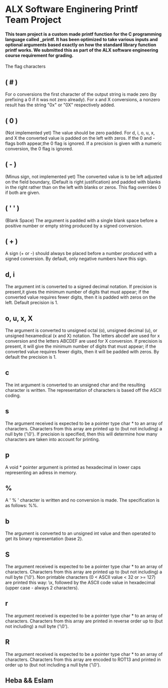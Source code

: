 # ALX Software Enginering Printf Team Project

#### This team project is a custom made printf function for the C programming language called _printf. It has been optimized to take various inputs and optional arguments based exactly on how the standard library function printf works. We submitted this as part of the ALX software engineering course requirement for grading.

The flag characters


## ( # ) 
For o conversions the first character of the output string is made zero (by prefixing a 0 if it was not zero already). For x and X conversions, a nonzero result has the string "0x" or "0X" respectively added.

## ( 0 )	
(Not implemented yet) The value should be zero padded. For d, i, o, u, x, and X the converted value is padded on the left with zeros. If the 0 and - flags both appear,the 0 flag is ignored. If a precision is given with a numeric conversion, the 0 flag is ignored.
## ( -	)
(Minus sign, not implemented yet) The converted value is to be left adjusted on the field boundary, (Default is right justification) and padded with blanks in the right rather than on the left with blanks or zeros. This flag overrides 0 if both are given.
## ( ' '	)
(Blank Space) The argument is padded with a single blank space before a positive number or empty string produced by a signed conversion.
## ( +	)
A sign (+ or -) should always be placed before a number produced with a signed conversion. By default, only negative numbers have this sign.
## d, i
The argument int is converted to a signed decimal notation. If precision is present,it gives the minimum number of digits that must appear; if the converted value requires fewer digits, then it is padded with zeros on the left. Default precision is 1.
## o, u, x, X
The argument is converted to unsigned octal (o), unsigned decimal (u), or unsigned hexamedical (x and X) notation. The letters abcdef are used for x conversion and the letters ABCDEF are used for X conversion. If precision is present, it will give the minimum number of digits that must appear; if the converted value requires fewer digits, then it will be padded with zeros. By default the precision is 1.
## c	
The int argument is converted to an unsigned char and the resulting character is written. The representation of characters is based off the ASCII coding.
## s	
The argument received is expected to be a pointer type char * to an array of characters. Characters from this array are printed up to (but not including) a null byte ('\0'). If precision is specified, then this will determine how many characters are taken into account for printing.
## p
A void * pointer argument is printed as hexadecimal in lower caps representing an adress in memory.
## %	
A ' % ' character is written and no conversion is made. The specification is as follows: %%.
## b	
The argument is converted to an unsigned int value and then operated to get its binary representation (base 2).
## S	
The argument received is expected to be a pointer type char * to an array of characters. Characters from this array are printed up to (but not including) a null byte ('\0'). Non printable characters (0 < ASCII value < 32 or >= 127) are printed this way: \x, followed by the ASCII code value in hexadecimal (upper case - always 2 characters).
## r	
The argument received is expected to be a pointer type char * to an array of characters. Characters from this array are printed in reverse order up to (but not including) a null byte ('\0').
## R	
The argument received is expected to be a pointer type char * to an array of characters. Characters from this array are encoded to ROT13 and printed in order up to (but not including a null byte ('\0').
## Heba && Eslam
